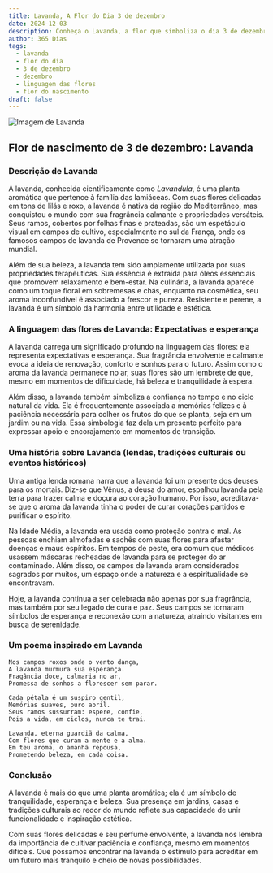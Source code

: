 ```yaml
---
title: Lavanda, A Flor do Dia 3 de dezembro
date: 2024-12-03
description: Conheça o Lavanda, a flor que simboliza o dia 3 de dezembro e seu significado 'Expectativas e esperança'. Explore a beleza e o simbolismo desta flor encantadora.
author: 365 Dias
tags:
  - lavanda
  - flor do dia
  - 3 de dezembro
  - dezembro
  - linguagem das flores
  - flor do nascimento
draft: false
---
```


![Imagem de Lavanda](https://cdn.pixabay.com/photo/2021/06/29/18/51/lavender-6374964_1280.jpg#center)


## Flor de nascimento de 3 de dezembro: Lavanda

### Descrição de Lavanda

A lavanda, conhecida cientificamente como _Lavandula_, é uma planta aromática que pertence à família das lamiáceas. Com suas flores delicadas em tons de lilás e roxo, a lavanda é nativa da região do Mediterrâneo, mas conquistou o mundo com sua fragrância calmante e propriedades versáteis. Seus ramos, cobertos por folhas finas e prateadas, são um espetáculo visual em campos de cultivo, especialmente no sul da França, onde os famosos campos de lavanda de Provence se tornaram uma atração mundial.

Além de sua beleza, a lavanda tem sido amplamente utilizada por suas propriedades terapêuticas. Sua essência é extraída para óleos essenciais que promovem relaxamento e bem-estar. Na culinária, a lavanda aparece como um toque floral em sobremesas e chás, enquanto na cosmética, seu aroma inconfundível é associado a frescor e pureza. Resistente e perene, a lavanda é um símbolo da harmonia entre utilidade e estética.

### A linguagem das flores de Lavanda: Expectativas e esperança

A lavanda carrega um significado profundo na linguagem das flores: ela representa expectativas e esperança. Sua fragrância envolvente e calmante evoca a ideia de renovação, conforto e sonhos para o futuro. Assim como o aroma da lavanda permanece no ar, suas flores são um lembrete de que, mesmo em momentos de dificuldade, há beleza e tranquilidade à espera.

Além disso, a lavanda também simboliza a confiança no tempo e no ciclo natural da vida. Ela é frequentemente associada a memórias felizes e à paciência necessária para colher os frutos do que se planta, seja em um jardim ou na vida. Essa simbologia faz dela um presente perfeito para expressar apoio e encorajamento em momentos de transição.

### Uma história sobre Lavanda (lendas, tradições culturais ou eventos históricos)

Uma antiga lenda romana narra que a lavanda foi um presente dos deuses para os mortais. Diz-se que Vênus, a deusa do amor, espalhou lavanda pela terra para trazer calma e doçura ao coração humano. Por isso, acreditava-se que o aroma da lavanda tinha o poder de curar corações partidos e purificar o espírito.

Na Idade Média, a lavanda era usada como proteção contra o mal. As pessoas enchiam almofadas e sachês com suas flores para afastar doenças e maus espíritos. Em tempos de peste, era comum que médicos usassem máscaras recheadas de lavanda para se proteger do ar contaminado. Além disso, os campos de lavanda eram considerados sagrados por muitos, um espaço onde a natureza e a espiritualidade se encontravam.

Hoje, a lavanda continua a ser celebrada não apenas por sua fragrância, mas também por seu legado de cura e paz. Seus campos se tornaram símbolos de esperança e reconexão com a natureza, atraindo visitantes em busca de serenidade.

### Um poema inspirado em Lavanda

```
Nos campos roxos onde o vento dança,  
A lavanda murmura sua esperança.  
Fragância doce, calmaria no ar,  
Promessa de sonhos a florescer sem parar.  

Cada pétala é um suspiro gentil,  
Memórias suaves, puro abril.  
Seus ramos sussurram: espere, confie,  
Pois a vida, em ciclos, nunca te trai.  

Lavanda, eterna guardiã da calma,  
Com flores que curam a mente e a alma.  
Em teu aroma, o amanhã repousa,  
Prometendo beleza, em cada coisa.  
```

### Conclusão

A lavanda é mais do que uma planta aromática; ela é um símbolo de tranquilidade, esperança e beleza. Sua presença em jardins, casas e tradições culturais ao redor do mundo reflete sua capacidade de unir funcionalidade e inspiração estética.

Com suas flores delicadas e seu perfume envolvente, a lavanda nos lembra da importância de cultivar paciência e confiança, mesmo em momentos difíceis. Que possamos encontrar na lavanda o estímulo para acreditar em um futuro mais tranquilo e cheio de novas possibilidades.